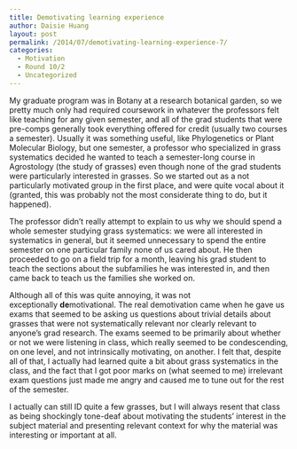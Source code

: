 ```yaml
---
title: Demotivating learning experience
author: Daisie Huang
layout: post
permalink: /2014/07/demotivating-learning-experience-7/
categories:
  - Motivation
  - Round 10/2
  - Uncategorized
---
```

My graduate program was in Botany at a research botanical garden, so we pretty much only had required coursework in whatever the professors felt like teaching for any given semester, and all of the grad students that were pre-comps generally took everything offered for credit (usually two courses a semester). Usually it was something useful, like Phylogenetics or Plant Molecular Biology, but one semester, a professor who specialized in grass systematics decided he wanted to teach a semester-long course in Agrostology (the study of grasses) even though none of the grad students were particularly interested in grasses. So we started out as a not particularly motivated group in the first place, and were quite vocal about it (granted, this was probably not the most considerate thing to do, but it happened).

The professor didn&#8217;t really attempt to explain to us why we should spend a whole semester studying grass systematics: we were all interested in systematics in general, but it seemed unnecessary to spend the entire semester on one particular family none of us cared about. He then proceeded to go on a field trip for a month, leaving his grad student to teach the sections about the subfamilies he was interested in, and then came back to teach us the families she worked on.

Although all of this was quite annoying, it was not exceptionally **de**motivational. The real demotivation came when he gave us exams that seemed to be asking us questions about trivial details about grasses that were not systematically relevant nor clearly relevant to anyone&#8217;s grad research. The exams seemed to be primarily about whether or not we were listening in class, which really seemed to be condescending, on one level, and not intrinsically motivating, on another. I felt that, despite all of that, I actually had learned quite a bit about grass systematics in the class, and the fact that I got poor marks on (what seemed to me) irrelevant exam questions just made me angry and caused me to tune out for the rest of the semester.

I actually can still ID quite a few grasses, but I will always resent that class as being shockingly tone-deaf about motivating the students&#8217; interest in the subject material and presenting relevant context for why the material was interesting or important at all.